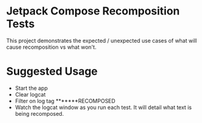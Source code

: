 # Jetpack Compose Recomposition Tests
This project demonstrates the expected / unexpected use cases of what will cause recomposition
vs what won't. 

# Suggested Usage
 - Start the app
 - Clear logcat
 - Filter on log tag *******RECOMPOSED
 - Watch the logcat window as you run each test. It will detail what text is being recomposed. 

